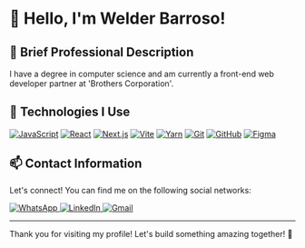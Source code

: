 # 👋 Hello, I'm Welder Barroso!

## 💼 Brief Professional Description

I have a degree in computer science and am currently a front-end web developer partner at 'Brothers Corporation'.

## 🚀 Technologies I Use

[![JavaScript](https://img.shields.io/badge/javascript-%23323330.svg?style=flat&logo=javascript&logoColor=#ffff00)](https://developer.mozilla.org/pt-BR/docs/Web/JavaScript)
[![React](https://img.shields.io/badge/-React-61DAFB?style=flat&logo=react&logoColor=white)](https://reactjs.org/)
[![Next.js](https://img.shields.io/badge/-Next.js-000000?style=flat&logo=next.js&logoColor=white)](https://nextjs.org/)
[![Vite](https://img.shields.io/badge/vite-%23646CFF.svg?style=flat&logo=vite&logoColor=white)](https://vite.dev/)
[![Yarn](https://img.shields.io/badge/yarn-%232C8EBB.svg?style=flat&logo=yarn&logoColor=white)](https://classic.yarnpkg.com/lang/en/docs/)
[![Git](https://img.shields.io/badge/-Git-F05032?style=flat&logo=git&logoColor=white)](https://git-scm.com/)
[![GitHub](https://img.shields.io/badge/-GitHub-181717?style=flat&logo=github&logoColor=white)](https://docs.github.com/)
[![Figma](https://img.shields.io/badge/figma-%23F24E1E.svg?style=flat&logo=figma&logoColor=white)](https://help.figma.com/hc/en-us)


## 📫 Contact Information

Let's connect! You can find me on the following social networks:

<a href="https://wa.me/5595991341586" target="_blank">
    <img src="https://img.shields.io/badge/-WhatsApp-25D366?style=flat&logo=whatsapp&logoColor=white" alt="WhatsApp"/>
</a>
<a href="https://www.linkedin.com/in/welder-barroso-37b654207/)" target="_blank">
    <img src="https://img.shields.io/badge/-LinkedIn-0077B5?style=flat&logo=linkedin&logoColor=white" alt="LinkedIn"/>
</a>
<a href="welderb40@gmail.com)" target="_blank">
    <img src="https://img.shields.io/badge/Gmail-D14836?style=flat&logo=gmail&logoColor=white" alt="Gmail"/>
</a>


---

Thank you for visiting my profile! Let's build something amazing together! 🚀
